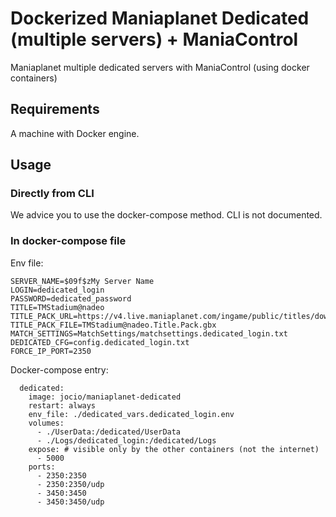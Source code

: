 # Dockerized Maniaplanet Dedicated (multiple servers) + ManiaControl
Maniaplanet multiple dedicated servers with ManiaControl (using docker containers)

## Requirements

A machine with Docker engine.

## Usage

### Directly from CLI

We advice you to use the docker-compose method. CLI is not documented.

### In docker-compose file

Env file:

```
SERVER_NAME=$09f$zMy Server Name
LOGIN=dedicated_login
PASSWORD=dedicated_password
TITLE=TMStadium@nadeo
TITLE_PACK_URL=https://v4.live.maniaplanet.com/ingame/public/titles/download/TMStadium@nadeo.Title.Pack.gbx
TITLE_PACK_FILE=TMStadium@nadeo.Title.Pack.gbx
MATCH_SETTINGS=MatchSettings/matchsettings.dedicated_login.txt
DEDICATED_CFG=config.dedicated_login.txt
FORCE_IP_PORT=2350
```


Docker-compose entry:

```
  dedicated:
    image: jocio/maniaplanet-dedicated
    restart: always
    env_file: ./dedicated_vars.dedicated_login.env
    volumes:
      - ./UserData:/dedicated/UserData
      - ./Logs/dedicated_login:/dedicated/Logs
    expose: # visible only by the other containers (not the internet)
      - 5000
    ports:
      - 2350:2350
      - 2350:2350/udp
      - 3450:3450
      - 3450:3450/udp
```
